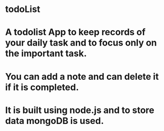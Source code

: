 # todoList
# A todolist App to keep records of your daily task and to focus only on the important task.
# You can add a note and can delete it if it is completed.
# It is built using node.js and to store data mongoDB is used.
